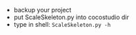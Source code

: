 * backup your project
* put ScaleSkeleton.py into cocostudio dir
* type in shell: `ScaleSkeleton.py -h`
